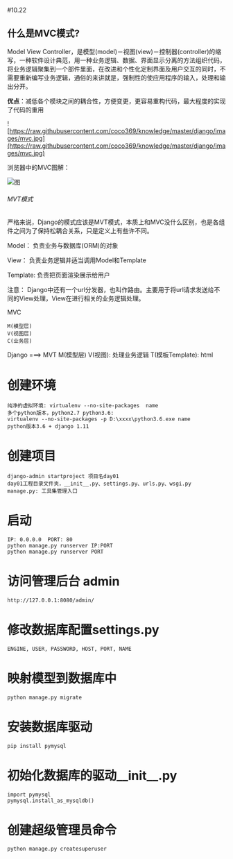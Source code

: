 #10.22
## 什么是MVC模式?

Model View  Controller，是模型(model)－视图(view)－控制器(controller)的缩写，一种软件设计典范，用一种业务逻辑、数据、界面显示分离的方法组织代码，将业务逻辑聚集到一个部件里面，在改进和个性化定制界面及用户交互的同时，不需要重新编写业务逻辑，通俗的来讲就是，强制性的使应用程序的输入，处理和输出分开。

**优点**：减低各个模块之间的耦合性，方便变更，更容易重构代码，最大程度的实现了代码的重用



![https://raw.githubusercontent.com/coco369/knowledge/master/django/images/mvc.jpg](https://raw.githubusercontent.com/coco369/knowledge/master/django/images/mvc.jpg)

浏览器中的MVC图解：

![图](https://github.com/coco369/knowledge/raw/master/django/images/mvc_request_response.png)





###### MVT模式

严格来说，Django的模式应该是MVT模式，本质上和MVC没什么区别，也是各组件之间为了保持松耦合关系，只是定义上有些许不同。

Model： 负责业务与数据库(ORM)的对象

View： 负责业务逻辑并适当调用Model和Template

Template: 负责把页面渲染展示给用户

注意： Django中还有一个url分发器，也叫作路由。主要用于将url请求发送给不同的View处理，View在进行相关的业务逻辑处理。



MVC

	M(模型层)
	V(视图层)
	C(业务层)

Django ===> MVT
    M(模型层)
    V(视图): 处理业务逻辑
    T(模板Template): html

# 创建环境
	纯净的虚拟环境: virtualenv --no-site-packages  name
	多个python版本，python2.7 python3.6:
	virtualenv --no-site-packages -p D:\xxxx\python3.6.exe name
	python版本3.6 + django 1.11


# 创建项目
	django-admin startproject 项目名day01	
	day01工程目录文件夹，__init__.py、settings.py、urls.py、wsgi.py
	manage.py: 工具集管理入口

# 启动
    IP: 0.0.0.0  PORT: 80
    python manage.py runserver IP:PORT
    python manage.py runserver PORT

# 访问管理后台 admin

	http://127.0.0.1:8080/admin/

# 修改数据库配置settings.py

	ENGINE, USER, PASSWORD, HOST, PORT, NAME

# 映射模型到数据库中

	python manage.py migrate

# 安装数据库驱动

	pip install pymysql

# 初始化数据库的驱动__init__.py

	import pymysql
	pymysql.install_as_mysqldb()

# 创建超级管理员命令

	python manage.py createsuperuser







